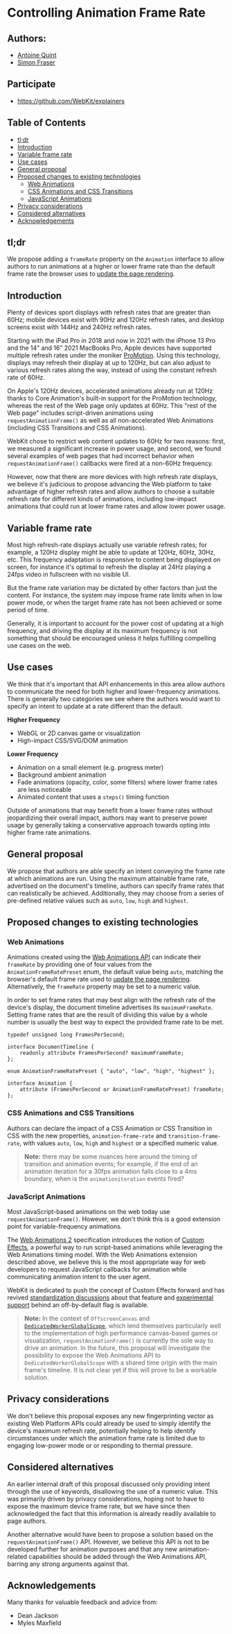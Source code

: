 # Controlling Animation Frame Rate

## Authors:

- [Antoine Quint](https://github.com/graouts)
- [Simon Fraser](https://github.com/smfr)

## Participate
- https://github.com/WebKit/explainers

## Table of Contents

<!-- START doctoc generated TOC please keep comment here to allow auto update -->
<!-- DON'T EDIT THIS SECTION, INSTEAD RE-RUN doctoc TO UPDATE -->

- [tl;dr](#tldr)
- [Introduction](#introduction)
- [Variable frame rate](#variable-frame-rate)
- [Use cases](#use-cases)
- [General proposal](#general-proposal)
- [Proposed changes to existing technologies](#proposed-changes-to-existing-technologies)
  - [Web Animations](#web-animations)
  - [CSS Animations and CSS Transitions](#css-animations-and-css-transitions)
  - [JavaScript Animations](#javascript-animations)
- [Privacy considerations](#privacy-considerations)
- [Considered alternatives](#considered-alternatives)
- [Acknowledgements](#acknowledgements)

<!-- END doctoc generated TOC please keep comment here to allow auto update -->

## tl;dr

We propose adding a `frameRate` property on the `Animation` interface to allow authors to run animations at a higher or lower frame rate than the default frame rate the browser uses to [update the page rendering](https://html.spec.whatwg.org/multipage/webappapis.html#update-the-rendering).

## Introduction

Plenty of devices sport displays with refresh rates that are greater than 60Hz; mobile devices exist with 90Hz and 120Hz refresh rates, and desktop screens exist with 144Hz and 240Hz refresh rates.

Starting with the iPad Pro in 2018 and now in 2021 with the iPhone 13 Pro and the 14” and 16” 2021 MacBooks Pro, Apple devices have supported multiple refresh rates under the moniker [ProMotion](https://developer.apple.com/documentation/quartzcore/optimizing_promotion_refresh_rates_for_iphone_13_pro_and_ipad_pro). Using this technology, displays may refresh their display at up to 120Hz, but can also adjust to various refresh rates along the way, instead of using the constant refresh rate of 60Hz.

On Apple's 120Hz devices, accelerated animations already run at 120Hz thanks to Core Animation's built-in support for the ProMotion technology, whereas the rest of the Web page only updates at 60Hz. This "rest of the Web page" includes script-driven animations using `requestAnimationFrame()` as well as all non-accelerated Web Animations (including CSS Transitions and CSS Animations).

WebKit chose to restrict web content updates to 60Hz for two reasons: first, we measured a significant increase in power usage, and second, we found several examples of web pages that had incorrect behavior when `requestAnimationFrame()` callbacks were fired at a non-60Hz frequency.

However, now that there are more devices with high refresh rate displays, we believe it's judicious to propose advancing the Web platform to take advantage of higher refresh rates and allow authors to choose a suitable refresh rate for different kinds of animations, including low-impact animations that could run at lower frame rates and allow lower power usage.

## Variable frame rate

Most high refresh-rate displays actually use variable refresh rates; for example, a 120Hz display might be able to update at 120Hz, 60Hz, 30Hz, etc. This frequency adaptation is responsive to content being displayed on screen, for instance it's optimal to refresh the display at 24Hz playing a 24fps video in fullscreen with no visible UI.

But the frame rate variation may be dictated by other factors than just the content. For instance, the system may impose frame rate limits when in low power mode, or when the target frame rate has not been achieved or some period of time.

Generally, it is important to account for the power cost of updating at a high frequency, and driving the display at its maximum frequency is not something that should be encouraged unless it helps fulfilling compelling use cases on the web.

## Use cases

We think that it's important that API enhancements in this area allow authors to communicate the need for both higher and lower-frequency animations. There is generally two categories we see where the authors would want to specify an intent to update at a rate different than the default.

**Higher Frequency**

* WebGL or 2D canvas game or visualization
* High-impact CSS/SVG/DOM animation

**Lower Frequency**

* Animation on a small element (e.g. progress meter)
* Background ambient animation
* Fade animations (opacity, color, some filters) where lower frame rates are less noticeable
* Animated content that uses a `steps()` timing function

Outside of animations that may benefit from a lower frame rates without jeopardizing their overall impact, authors may want to preserve power usage by generally taking a conservative approach towards opting into higher frame rate animations.

## General proposal

We propose that authors are able specify an intent conveying the frame rate at which animations are run. Using the maximum attainable frame rate, advertised on the document's timeline, authors can specify frame rates that can realistically be achieved. Additionally, they may choose from a series of pre-defined relative values such as `auto`, `low`, `high` and `highest`.

## Proposed changes to existing technologies

### Web Animations

Animations created using the [Web Animations API](https://www.w3.org/TR/web-animations-1) can indicate their `frameRate` by providing one of four values from the `AnimationFrameRatePreset` enum, the default value being `auto`, matching the browser's default frame rate used to [update the page rendering](https://html.spec.whatwg.org/multipage/webappapis.html#update-the-rendering). Alternatively, the `frameRate` property may be set to a numeric value.

In order to set frame rates that may best align with the refresh rate of the device's display, the document timeline advertises its `maximumFrameRate`. Setting frame rates that are the result of dividing this value by a whole number is usually the best way to expect the provided frame rate to be met. 

```idl
typedef unsigned long FramesPerSecond;

interface DocumentTimeline {
    readonly attribute FramesPerSecond? maximumFrameRate;
};

enum AnimationFrameRatePreset { "auto", "low", "high", "highest" };

interface Animation {
    attribute (FramesPerSecond or AnimationFrameRatePreset) frameRate;
};
```

### CSS Animations and CSS Transitions

Authors can declare the impact of a CSS Animation or CSS Transition in CSS with the new properties, `animation-frame-rate` and `transition-frame-rate`, with values `auto`, `low`, `high` and `highest` or a specified numeric value.

> **Note:** there may be some nuances here around the timing of transition and animation events; for example, if the end of an animation iteration for a 30fps animation falls close to a 4ms boundary, when is the `animationiteration` events fired?

### JavaScript Animations

Most JavaScript-based animations on the web today use `requestAnimationFrame()`. However, we don't think this is a good extension point for variable-frequency animations.

The [Web Animations 2](https://drafts.csswg.org/web-animations-2) specification introduces the notion of [Custom Effects](https://drafts.csswg.org/web-animations-2/#custom-effects), a powerful way to run script-based animations while leveraging the Web Animations timing model. With the Web Animations extension described above, we believe this is the most appropriate way for web developers to request JavaScript callbacks for animation while communicating animation intent to the user agent.

WebKit is dedicated to push the concept of Custom Effects forward and has revived [standardization discussions](https://github.com/w3c/csswg-drafts/issues/6861) about that feature and [experimental support](https://trac.webkit.org/changeset/286555/webkit) behind an off-by-default flag is available.

> **Note:** In the context of `OffscreenCanvas` and [`DedicatedWorkerGlobalScope`](https://html.spec.whatwg.org/#dedicatedworkerglobalscope), which lend themselves particularly well to the implementation of high performance canvas-based games or visualization, `requestAnimationFrame()` is currently the sole way to drive an animation. In the future, this proposal will investigate the possibility to expose the Web Animations API to `DedicatedWorkerGlobalScope` with a shared time origin with the main frame's timeline. It is not clear yet if this will prove to be a workable solution.

## Privacy considerations

We don't believe this proposal exposes any new fingerprinting vector as existing Web Platform APIs could already be used to simply identify the device's maximum refresh rate, potentially helping to help identify circumstances under which the animation frame rate is limited due to engaging low-power mode or or responding to thermal pressure.

## Considered alternatives

An earlier internal draft of this proposal discussed only providing intent through the use of keywords, disallowing the use of a numeric value. This was primarily driven by privacy considerations, hoping not to have to expose the maximum device frame rate, but we have since then acknowledged the fact that this information is already readily available to page authors.

Another alternative would have been to propose a solution based on the `requestAnimationFrame()` API. However, we believe this API is not to be developed further for animation purposes and that any new animation-related capabilities should be added through the Web Animations API, barring any strong arguments against that.

## Acknowledgements

Many thanks for valuable feedback and advice from:

- Dean Jackson
- Myles Maxfield
